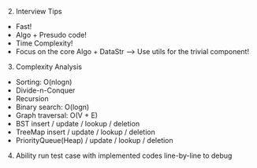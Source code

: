 2. Interview Tips
* Fast!
* Algo + Presudo code!
* Time Complexity!
* Focus on the core Algo + DataStr --> Use utils for the trivial component!

3. Complexity Analysis
* Sorting: O(nlogn)
* Divide-n-Conquer
* Recursion 
* Binary search: O(logn)
* Graph traversal: O(V + E)
* BST insert / update / lookup / deletion
* TreeMap insert / update / lookup / deletion
* PriorityQueue(Heap) / update / lookup / deletion 

4. Ability run test case with implemented codes line-by-line to debug 
